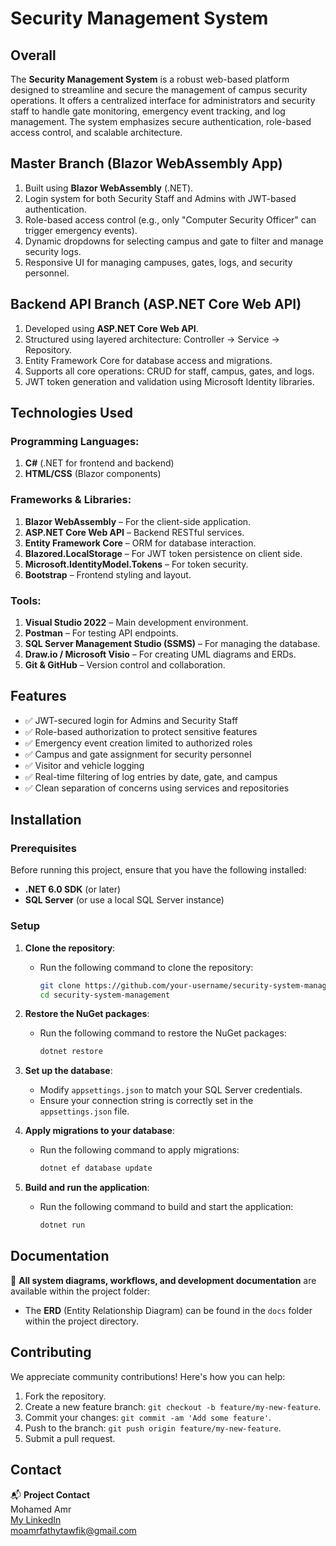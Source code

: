 # Security Management System

## Overall

The **Security Management System** is a robust web-based platform designed to streamline and secure the management of campus security operations. It offers a centralized interface for administrators and security staff to handle gate monitoring, emergency event tracking, and log management. The system emphasizes secure authentication, role-based access control, and scalable architecture.

## Master Branch (Blazor WebAssembly App)

1. Built using **Blazor WebAssembly** (.NET).
2. Login system for both Security Staff and Admins with JWT-based authentication.
3. Role-based access control (e.g., only "Computer Security Officer" can trigger emergency events).
4. Dynamic dropdowns for selecting campus and gate to filter and manage security logs.
5. Responsive UI for managing campuses, gates, logs, and security personnel.

## Backend API Branch (ASP.NET Core Web API)

1. Developed using **ASP.NET Core Web API**.
2. Structured using layered architecture: Controller → Service → Repository.
3. Entity Framework Core for database access and migrations.
4. Supports all core operations: CRUD for staff, campus, gates, and logs.
5. JWT token generation and validation using Microsoft Identity libraries.

## Technologies Used

### Programming Languages:
1. **C#** (.NET for frontend and backend)
2. **HTML/CSS** (Blazor components)

### Frameworks & Libraries:
1. **Blazor WebAssembly** – For the client-side application.
2. **ASP.NET Core Web API** – Backend RESTful services.
3. **Entity Framework Core** – ORM for database interaction.
4. **Blazored.LocalStorage** – For JWT token persistence on client side.
5. **Microsoft.IdentityModel.Tokens** – For token security.
6. **Bootstrap** – Frontend styling and layout.

### Tools:
1. **Visual Studio 2022** – Main development environment.
2. **Postman** – For testing API endpoints.
3. **SQL Server Management Studio (SSMS)** – For managing the database.
4. **Draw.io / Microsoft Visio** – For creating UML diagrams and ERDs.
5. **Git & GitHub** – Version control and collaboration.


## Features

- ✅ JWT-secured login for Admins and Security Staff  
- ✅ Role-based authorization to protect sensitive features  
- ✅ Emergency event creation limited to authorized roles  
- ✅ Campus and gate assignment for security personnel  
- ✅ Visitor and vehicle logging  
- ✅ Real-time filtering of log entries by date, gate, and campus  
- ✅ Clean separation of concerns using services and repositories

## Installation

### Prerequisites

Before running this project, ensure that you have the following installed:

- **.NET 6.0 SDK** (or later)
- **SQL Server** (or use a local SQL Server instance)

### Setup

1. **Clone the repository**:
   - Run the following command to clone the repository:
     ```bash
     git clone https://github.com/your-username/security-system-management.git
     cd security-system-management
     ```

2. **Restore the NuGet packages**:
   - Run the following command to restore the NuGet packages:
     ```bash
     dotnet restore
     ```

3. **Set up the database**:
   - Modify `appsettings.json` to match your SQL Server credentials.
   - Ensure your connection string is correctly set in the `appsettings.json` file.

4. **Apply migrations to your database**:
   - Run the following command to apply migrations:
     ```bash
     dotnet ef database update
     ```

5. **Build and run the application**:
   - Run the following command to build and start the application:
     ```bash
     dotnet run

## Documentation

📄 **All system diagrams, workflows, and development documentation** are available within the project folder:

- The **ERD** (Entity Relationship Diagram) can be found in the `docs` folder within the project directory.

## Contributing

We appreciate community contributions! Here's how you can help:

1. Fork the repository.
2. Create a new feature branch: `git checkout -b feature/my-new-feature`.
3. Commit your changes: `git commit -am 'Add some feature'`.
4. Push to the branch: `git push origin feature/my-new-feature`.
5. Submit a pull request.

## Contact

📬 **Project Contact**  
Mohamed Amr  
[My LinkedIn](https://www.linkedin.com/in/mohamed-fathy-97a916351/)  
moamrfathytawfik@gmail.com
